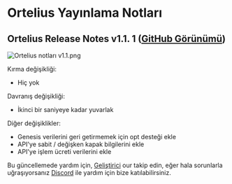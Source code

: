 # Ortelius Yayınlama Notları

## Ortelius Release Notes v1.1. 1 \([GitHub Görünümü](https://github.com/ava-labs/ortelius/releases/tag/v1.1.1)\)

![Ortelius notları v1.1.png](../../.gitbook/assets/Ortelius-release-notes-v1.1.1.png)

Kırma değişikliği:

* Hiç yok

Davranış değişikliği:

* İkinci bir saniyeye kadar yuvarlak

Diğer değişiklikler:

* Genesis verilerini geri getirmemek için opt desteği ekle
* API'ye sabit / değişken kapak bilgilerini ekle
* API'ye işlem ücreti verilerini ekle

Bu güncellemede yardım için, [Geliştirici](https://support.avalabs.org/en/collections/2618154-developer-faq) our takip edin, eğer hala sorunlarla uğraşıyorsanız [Discord](https://chat.avax.network) ile yardım için bize katılabilirsiniz.

